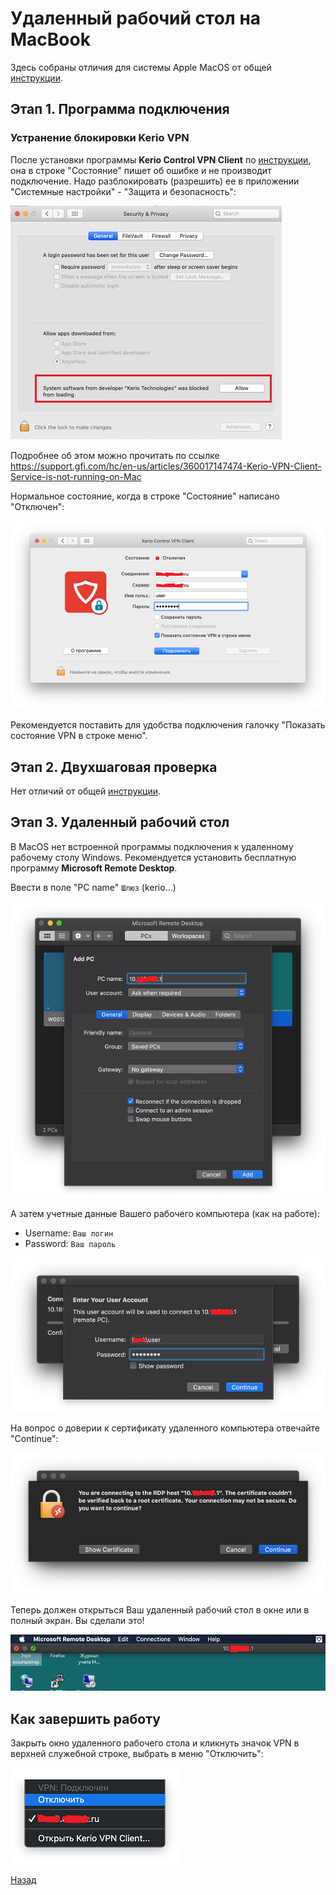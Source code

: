 ---
---
# Удаленный рабочий стол на MacBook

Здесь собраны отличия для системы Apple MacOS от общей [инструкции][back].

## Этап 1. Программа подключения

### Устранение блокировки Kerio VPN

После установки программы **Kerio Control VPN Client** по [инструкции][download], она в строке "Состояние" пишет об ошибке и не производит подключение. Надо разблокировать (разрешить) ее в приложении "Системные настройки" - "Защита и безопасность":

![pic-unblock]

Подробнее об этом можно прочитать по ссылке <https://support.gfi.com/hc/en-us/articles/360017147474-Kerio-VPN-Client-Service-is-not-running-on-Mac>

Нормальное состояние, когда в строке "Состояние" написано "Отключен":

![pic-connect-mac]

Рекомендуется поставить для удобства подключения галочку "Показать состояние VPN в строке меню".

## Этап 2. Двухшаговая проверка

Нет отличий от общей [инструкции][back].

## Этап 3. Удаленный рабочий стол

В MacOS нет встроенной программы подключения к удаленному рабочему столу Windows. Рекомендуется установить бесплатную программу **Microsoft Remote Desktop**.

Ввести в поле "PC name" `Шлюз` (kerio...)

![pic-rdp-mac]

А затем учетные данные Вашего рабочего компьютера (как на работе):

* Username: `Ваш логин`
* Password: `Ваш пароль`

![pic-user2-mac]

На вопрос о доверии к сертификату удаленного компьютера отвечайте "Continue":

![pic-pc2-mac]

Теперь должен открыться Ваш удаленный рабочий стол в окне или в полный экран. Вы сделали это!

![pic-desktop-mac]

## Как завершить работу

Закрыть окно удаленного рабочего стола и кликнуть значок VPN в верхней служебной строке, выбрать в меню "Отключить":

![pic-disconnect-mac]

[Назад][back]

[download]: /vpn/download "Скачать"
[back]: /vpn "Основная инструкция"

[pic-unblock]: /assets/img/KerioVPN_Mac.jpg "Как разблокировать"
[pic-connect-mac]: /assets/img/connect-mac.png "Как подключиться"
[pic-rdp-mac]: /assets/img/rdp-mac.png "Как добавить новый PC"
[pic-user2-mac]: /assets/img/user2-mac.png "Как ввести учетные данные"
[pic-pc2-mac]: /assets/img/pc2-mac.png "Как игнорировать предупреждение"
[pic-desktop-mac]: /assets/img/desktop-mac.png "Удаленный рабочий стол Windows"
[pic-disconnect-mac]: /assets/img/disconnect-mac.png "Меню отключения в VPN"
